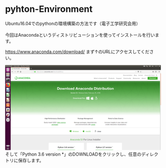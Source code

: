 # pyhton-Environment
Ubuntu16.04でのpythonの環境構築の方法です（電子工学研究会用）<br>
<br>
今回はAnacondaというディストリビューションを使ってインストールを行います。

https://www.anaconda.com/download/
まず↑のURLにアクセスしてください。

![](https://github.com/AtsuyaKoike/pyhton-Environment/blob/master/anakonda.png)
そして「Python 3.6 version *」のDOWNLOADをクリックし、任意のディレクトリに保存します。

